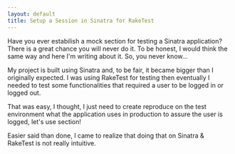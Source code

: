 ```yaml
---
layout: default
title: Setup a Session in Sinatra for RakeTest
---
```

Have you ever estabilish a mock section for testing a Sinatra application? There is a great chance you will never do it. To be honest, I would think the same way and here I'm writing about it. So, you never know...

My project is built using Sinatra and, to be fair, it became bigger than I originally expected. I was using RakeTest for testing then eventually I needed to test some functionalities that required a user to be logged in or logged out.

That was easy, I thought, I just need to create reproduce on the test environment what the application uses in production to assure the user is logged, let's use section!

Easier said than done, I came to realize that doing that on Sinatra & RakeTest is not really intuitive.
